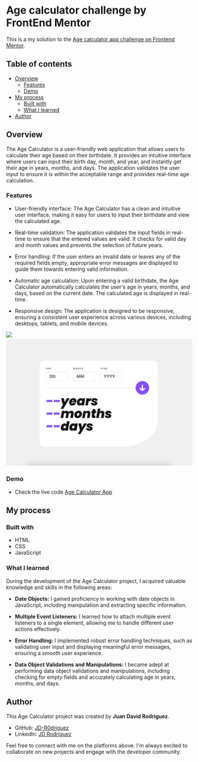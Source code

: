 # Age calculator challenge by FrontEnd Mentor

This is a my solution to the [Age calculator app challenge on Frontend Mentor](https://www.frontendmentor.io/challenges/age-calculator-app-dF9DFFpj-Q). 

## Table of contents

- [Overview](#overview)
  - [Features](#features)
  - [Demo](#demo)
- [My process](#my-process)
  - [Built with](#built-with)
  - [What I learned](#what-i-learned)
- [Author](#author)

## Overview

The Age Calculator is a user-friendly web application that allows users to calculate their age based on their birthdate. It provides an intuitive interface where users can input their birth day, month, and year, and instantly get their age in years, months, and days. The application validates the user input to ensure it is within the acceptable range and provides real-time age calculation.


### Features

- User-friendly interface: The Age Calculator has a clean and intuitive user interface, making it easy for users to input their birthdate and view the calculated age.

- Real-time validation: The application validates the input fields in real-time to ensure that the entered values are valid. It checks for valid day and month values and prevents the selection of future years.

- Error handling: If the user enters an invalid date or leaves any of the required fields empty, appropriate error messages are displayed to guide them towards entering valid information.

- Automatic age calculation: Upon entering a valid birthdate, the Age Calculator automatically calculates the user's age in years, months, and days, based on the current date. The calculated age is displayed in real-time.

- Responsive design: The application is designed to be responsive, ensuring a consistent user experience across various devices, including desktops, tablets, and mobile devices.

![](./assets/images/screen-shot.png.png)
![](assets/images/screen-shot.png)

### Demo

- Check the live code [Age Calculator App](https://jd-r0driguez.github.io/age-calculator-app/)

## My process

### Built with

- HTML
- CSS
- JavaScript

### What I learned

During the development of the Age Calculator project, I acquired valuable knowledge and skills in the following areas:

- **Date Objects:** I gained proficiency in working with date objects in JavaScript, including manipulation and extracting specific information.

- **Multiple Event Listeners:** I learned how to attach multiple event listeners to a single element, allowing me to handle different user actions effectively.

- **Error Handling:** I implemented robust error handling techniques, such as validating user input and displaying meaningful error messages, ensuring a smooth user experience.

- **Data Object Validations and Manipulations:** I became adept at performing data object validations and manipulations, including checking for empty fields and accurately calculating age in years, months, and days.

## Author

This Age Calculator project was created by **Juan David Rodriguez**.

- GitHub: [JD-R0driguez](https://github.com/JD-R0driguez)
- LinkedIn: [JD Rodriguez](https://www.linkedin.com/in/juandavid-rodriguez/)

Feel free to connect with me on the platforms above. I'm always excited to collaborate on new projects and engage with the developer community.
